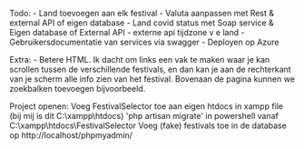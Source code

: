 Todo: - Land toevoegen aan elk festival - Valuta aanpassen met Rest & external API of eigen database - Land covid status met Soap service & Eigen database of External API - externe api tijdzone v e land - Gebruikersdocumentatie van services via swagger - Deployen op Azure

Extra: - Betere HTML. Ik dacht om links een vak te maken waar je kan scrollen tussen de verschillende festivals, en dan kan je aan de rechterkant van je scherm alle info zien van het festival. Bovenaan de pagina kunnen we zoekbalken toevoegen bijvoorbeeld.

Project openen: Voeg FestivalSelector toe aan eigen htdocs in xampp file (bij mij is dit C:\xampp\htdocs) 'php artisan migrate' in powershell vanaf C:\xampp\htdocs\FestivalSelector Voeg (fake) festivals toe in de database op http://localhost/phpmyadmin/
